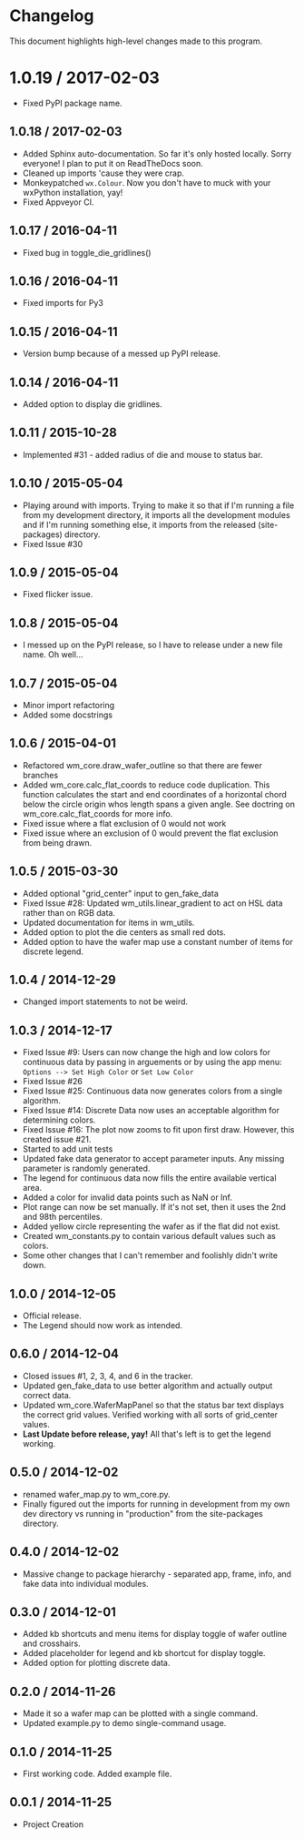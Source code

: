 # Changelog
This document highlights high-level changes made to this program.


# 1.0.19 / 2017-02-03

  + Fixed PyPI package name.


## 1.0.18 / 2017-02-03

  + Added Sphinx auto-documentation. So far it's only hosted locally. Sorry
    everyone! I plan to put it on ReadTheDocs soon.
  + Cleaned up imports 'cause they were crap.
  + Monkeypatched `wx.Colour`. Now you don't have to muck with your wxPython
    installation, yay!
  + Fixed Appveyor CI.


## 1.0.17 / 2016-04-11

  + Fixed bug in toggle_die_gridlines()


## 1.0.16 / 2016-04-11

  + Fixed imports for Py3


## 1.0.15 / 2016-04-11

  + Version bump because of a messed up PyPI release.


## 1.0.14 / 2016-04-11

  + Added option to display die gridlines.


## 1.0.11 / 2015-10-28

  + Implemented #31 - added radius of die and mouse to status bar.


## 1.0.10 / 2015-05-04

  + Playing around with imports. Trying to make it so that if I'm running
    a file from my development directory, it imports all the development
    modules and if I'm running something else, it imports from the
    released (site-packages) directory.
  + Fixed Issue #30


## 1.0.9 / 2015-05-04

  + Fixed flicker issue.


## 1.0.8 / 2015-05-04

  + I messed up on the PyPI release, so I have to release under a new file
    name. Oh well...


## 1.0.7 / 2015-05-04

  + Minor import refactoring
  + Added some docstrings


## 1.0.6 / 2015-04-01

  + Refactored wm_core.draw_wafer_outline so that there are fewer branches
  + Added wm_core.calc_flat_coords to reduce code duplication. This function
    calculates the start and end coordinates of a horizontal chord below
    the circle origin whos length spans a given angle. See doctring on
    wm_core.calc_flat_coords for more info.
  + Fixed issue where a flat exclusion of 0 would not work
  + Fixed issue where an exclusion of 0 would prevent the flat exclusion from
    being drawn.


## 1.0.5 / 2015-03-30

  + Added optional "grid_center" input to gen_fake_data
  + Fixed Issue #28: Updated wm_utils.linear_gradient to act on HSL data
    rather than on RGB data.
  + Updated documentation for items in wm_utils.
  + Added option to plot the die centers as small red dots.
  + Added option to have the wafer map use a constant number of items for
    discrete legend.


## 1.0.4 / 2014-12-29

  + Changed import statements to not be weird.


## 1.0.3 / 2014-12-17

  + Fixed Issue #9: Users can now change the high and low colors for
    continuous data by passing in arguements or by using the app menu:
    ``Options --> Set High Color`` or ``Set Low Color``
  + Fixed Issue #26
  + Fixed Issue #25: Continuous data now generates colors from a single
    algorithm.
  + Fixed Issue #14: Discrete Data now uses an acceptable algorithm for
    determining colors.
  + Fixed Issue #16: The plot now zooms to fit upon first draw. However,
    this created issue #21.
  + Started to add unit tests
  + Updated fake data generator to accept parameter inputs. Any missing
    parameter is randomly generated.
  + The legend for continuous data now fills the entire available vertical
    area.
  + Added a color for invalid data points such as NaN or Inf.
  + Plot range can now be set manually. If it's not set, then it uses the
    2nd and 98th percentiles.
  + Added yellow circle representing the wafer as if the flat did not exist.
  + Created wm_constants.py to contain various default values such as colors.
  + Some other changes that I can't remember and foolishly didn't write
    down.


## 1.0.0 / 2014-12-05

  + Official release.
  + The Legend should now work as intended.


## 0.6.0 / 2014-12-04

  + Closed issues #1, 2, 3, 4, and 6 in the tracker.
  + Updated gen_fake_data to use better algorithm and actually output
    correct data.
  + Updated wm_core.WaferMapPanel so that the status bar text displays
    the correct grid values. Verified working with all sorts of
    grid_center values.
  + **Last Update before release, yay!** All that's left is to get the
    legend working.


## 0.5.0 / 2014-12-02

  + renamed wafer_map.py to wm_core.py.
  + Finally figured out the imports for running in development from my
    own dev directory vs running in "production" from the site-packages
    directory.


## 0.4.0 / 2014-12-02

  + Massive change to package hierarchy - separated app, frame, info, and fake
    data into individual modules.


## 0.3.0 / 2014-12-01

  + Added kb shortcuts and menu items for display toggle
    of wafer outline and crosshairs.
  + Added placeholder for legend and kb shortcut for display toggle.
  + Added option for plotting discrete data.


## 0.2.0 / 2014-11-26

  + Made it so a wafer map can be plotted with a single
    command.
  + Updated example.py to demo single-command usage.


## 0.1.0 / 2014-11-25

  + First working code. Added example file.


## 0.0.1 / 2014-11-25

  + Project Creation
